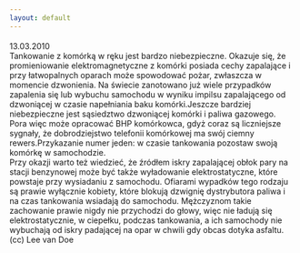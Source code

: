 ```yaml
---
layout: default
---
```


<!--29--><p style="margin: 0px 0px 18px; font-size: 18px; font-family: Helvetica;">
13.03.2010<br>Tankowanie z komórką w ręku jest bardzo niebezpieczne. Okazuje się, że promieniowanie elektromagnetyczne z komórki posiada cechy zapalające i przy łatwopalnych oparach może spowodować pożar, zwłaszcza w momencie dzwonienia. Na świecie zanotowano już wiele przypadków zapalenia się lub wybuchu samochodu w wyniku impilsu zapalającego od dzwoniącej w czasie napełniania baku komórki.Jeszcze bardziej niebezpieczne jest sąsiedztwo dzwoniącej komórki i paliwa gazowego.<br>Pora więc może opracować BHP komórkowca, gdyż coraz są liczniejsze sygnały, że dobrodziejstwo telefonii komórkowej ma swój ciemny rewers.Przykazanie numer jeden: w czasie tankowania pozostaw swoją komórkę w samochodzie.<br>Przy okazji warto też wiedzieć, że źródłem iskry zapalającej obłok pary na stacji benzynowej może być także wyładowanie elektrostatyczne, które powstaje przy wysiadaniu z samochodu. Ofiarami wypadków tego rodzaju są prawie wyłącznie kobiety, które blokują dzwignię dystrybutora paliwa i na czas tankowania wsiadają do samochodu. Mężczyznom takie zachowanie prawie nigdy nie przychodzi do głowy, więc nie ładują się elektrostatycznie, w ciepełku, podczas tankowania, a ich samochody nie wybuchają od iskry padającej na opar w chwili gdy obcas dotyka asfaltu.<br>(cc) Lee van Doe</p>